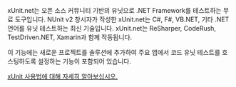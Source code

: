 ﻿xUnit.net는 오픈 소스 커뮤니티 기반의 유닛으로 .NET Framework를 테스트하는 무료 도구입니다. NUnit v2 창시자가 작성한 xUnit.net는 C#, F#, VB.NET, 기타 .NET 언어를 유닛 테스트하는 최신 기술입니다. xUnit.net는 ReSharper, CodeRush, TestDriven.NET, Xamarin과 함께 작동됩니다. 

이 기능에는 새로운 프로젝트를 솔루션에 추가하여 주요 앱에서 코드 유닛 테스트를 호스팅하도록 설정하는 기능이 포함되어 있습니다.

[xUnit 사용법에 대해 자세히 알아보십시오.](https://xunit.github.io/)
